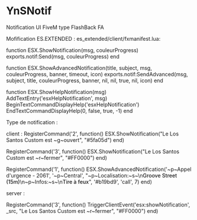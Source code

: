 # YnSNotif
Notification UI FiveM type FlashBack FA

Mofification ES.EXTENDED : 
es_extended/client/fxmanifest.lua:

function ESX.ShowNotification(msg, couleurProgress)
    exports.notif:Send(msg, couleurProgress)
end


function ESX.ShowAdvancedNotification(title, subject, msg, couleurProgress, banner, timeout, icon)
    exports.notif:SendAdvanced(msg, subject, title, couleurProgress, banner, nil, nil, true, nil, icon)
end

function ESX.ShowHelpNotification(msg)
	AddTextEntry('esxHelpNotification', msg)
	BeginTextCommandDisplayHelp('esxHelpNotification')
	EndTextCommandDisplayHelp(0, false, true, -1)
end

Type de notification : 

client : 
RegisterCommand('2', function()
    ESX.ShowNotification("Le Los Santos Custom est ~g~ouvert", "#5fa05d")
end)

RegisterCommand('3', function()
    ESX.ShowNotification("Le Los Santos Custom est ~r~fermer", "#FF0000")
end)

RegisterCommand('1', function()
	ESX.ShowAdvancedNotification('~p~Appel d\'urgence - 2061', '~p~Central', "~p~Localisation:~s~\n<b><span style='font-weight: 500;'>Groove Street (15m)</span></b>\n~p~Infos:~s~\n<b><span style='font-weight: 500'>Tire à feux</span></b>", '#b19bd9', 'call', 7)
end)

server : 

RegisterCommand('3', function()
    TriggerClientEvent('esx:showNotification', _src, "Le Los Santos Custom est ~r~fermer", "#FF0000")
end)
